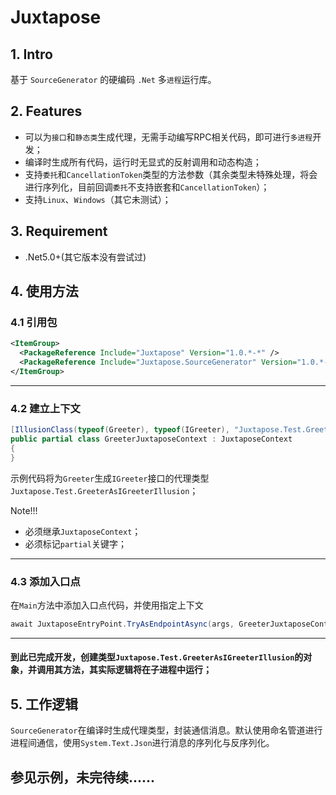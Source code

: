 # Juxtapose
## 1. Intro
基于 `SourceGenerator` 的硬编码 `.Net` 多`进程`运行库。

## 2. Features
 - 可以为`接口`和`静态类`生成代理，无需手动编写RPC相关代码，即可进行`多进程`开发；
 - 编译时生成所有代码，运行时无显式的反射调用和动态构造；
 - 支持`委托`和`CancellationToken`类型的方法参数（其余类型未特殊处理，将会进行序列化，目前回调`委托`不支持嵌套和`CancellationToken`）；
 - 支持`Linux`、`Windows`（其它未测试）；

## 3. Requirement
 - .Net5.0+(其它版本没有尝试过)

## 4. 使用方法

### 4.1 引用包
```XML
<ItemGroup>
  <PackageReference Include="Juxtapose" Version="1.0.*-*" />
  <PackageReference Include="Juxtapose.SourceGenerator" Version="1.0.*-*" />
</ItemGroup>
```

------

### 4.2 建立上下文
```C#
[IllusionClass(typeof(Greeter), typeof(IGreeter), "Juxtapose.Test.GreeterAsIGreeterIllusion")]
public partial class GreeterJuxtaposeContext : JuxtaposeContext
{
}
```
示例代码将为`Greeter`生成`IGreeter`接口的代理类型`Juxtapose.Test.GreeterAsIGreeterIllusion`；

Note!!!
 - 必须继承`JuxtaposeContext`；
 - 必须标记`partial`关键字；

------

### 4.3 添加入口点
在`Main`方法中添加入口点代码，并使用指定上下文
```C#
await JuxtaposeEntryPoint.TryAsEndpointAsync(args, GreeterJuxtaposeContext.SharedInstance);
```

------

#### 到此已完成开发，创建类型`Juxtapose.Test.GreeterAsIGreeterIllusion`的对象，并调用其方法，其实际逻辑将在子进程中运行；

## 5. 工作逻辑
`SourceGenerator`在编译时生成代理类型，封装通信消息。默认使用命名管道进行进程间通信，使用`System.Text.Json`进行消息的序列化与反序列化。

## 参见示例，未完待续......